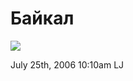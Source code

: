 # Байкал

![](http://www.magicbaikal.ru/album/westbaikal/images/lake-baikal-l30f25a.jpg)

<span id="timestamp"> July 25th, 2006 10:10am </span> <span
class="tag">LJ</span>
